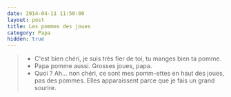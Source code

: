 ```yaml
---
date: 2014-04-11 11:50:00
layout: post
title: Les pommes des joues
category: Papa
hidden: true
---
```


> - C'est bien chéri, je suis très fier de toi, tu manges bien ta pomme.
> - Papa pomme aussi. Grosses joues, papa.
> - Quoi ? Ah... non chéri, ce sont mes pomm-ettes en haut des joues, pas des pommes. Elles apparaissent parce que je fais un grand sourire.

